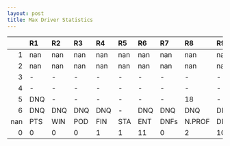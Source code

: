 ```yaml
---
layout: post 
title: Max Driver Statistics
--- 
```


|     | R1   | R2   | R3   | R4   | R5   | R6   | R7   | R8     | R9   | R10   | R11   | R12   | Points   | Pos   |
|----:|:-----|:-----|:-----|:-----|:-----|:-----|:-----|:-------|:-----|:------|:------|:------|:---------|:------|
|   1 | nan  | nan  | nan  | nan  | nan  | nan  | nan  | nan    | nan  | nan   | nan   | nan   | nan      | nan   |
|   2 | nan  | nan  | nan  | nan  | nan  | nan  | nan  | nan    | nan  | nan   | nan   | nan   | nan      | nan   |
|   3 | -    | -    | -    | -    | -    | -    | -    | -      | -    | -     | -     | -     | nan      | nan   |
|   4 | -    | -    | -    | -    | -    | -    | -    | -      | -    | -     | -     | -     | nan      | nan   |
|   5 | DNQ  | -    | -    | -    | -    | -    | -    | 18     | -    | DNQ   | -     | -     | 0.0      | 35.0  |
|   6 | DNQ  | DNQ  | DNQ  | DNQ  | -    | DNQ  | DNQ  | DNQ    | DNQ  | nan   | nan   | nan   | 0.0      | 41.0  |
| nan | PTS  | WIN  | POD  | FIN  | STA  | ENT  | DNFs | N.PROF | DNQ  | %FIN  | PPR   | BST   | CHA      | RNK   |
|   0 | 0    | 0    | 0    | 1    | 1    | 11   | 0    | 2      | 10   | 100.0 | 0.0   | 18    | 0.0      | 62.0  |